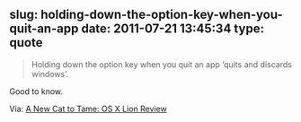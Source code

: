 slug: holding-down-the-option-key-when-you-quit-an-app
date: 2011-07-21 13:45:34
type: quote
---

> Holding down the option key when you quit an app ‘quits and discards windows’.

Good to know.

 Via: [A New Cat to Tame: OS X Lion Review](http://www.macstories.net/mac/a-new-cat-to-tame-os-x-lion-review/)
